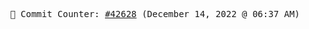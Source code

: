 <p align="center">
    <samp>
        📮 Commit Counter: <a href="https://github.com/Javascript-void0/Javascript-void0/commits/main">#42628</a> (December 14, 2022 @ 06:37 AM)
    </samp>
</p>